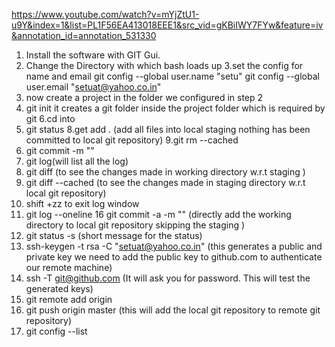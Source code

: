 https://www.youtube.com/watch?v=mYjZtU1-u9Y&index=1&list=PL1F56EA413018EEE1&src_vid=gKBiIWY7FYw&feature=iv&annotation_id=annotation_531330

1. Install the software with GIT Gui.
2. Change the Directory with which bash loads up
3.set the config for name and email 
git config --global  user.name "setu"
git config --global  user.email "setuat@yahoo.co.in"
4. now create a project in the folder we configured in step 2
5. git init <folder name>
it creates a git folder inside the project folder which is required by git
6.cd into <folder name>
7. git status 
8.get add . (add all files into local staging nothing has been committed to local git repository)
9.git rm --cached <file name>
10. git commit -m "<message>"
11. git log(will list all the log)
12. git diff 		  (to see the changes made in working directory w.r.t staging )
13. git diff --cached (to see the changes made in staging directory w.r.t local git repository)
14. shift +zz to exit log window
15. git log --oneline
16 git commit -a  -m "<message>" (directly add the working directory to local git repository skipping the staging )
17. git status -s (short message for the status)
18. ssh-keygen -t rsa -C "setuat@yahoo.co.in" (this generates a public and private key we need to add the public key to github.com to authenticate our remote machine)
19. ssh -T git@github.com (It will ask you for password. This will test the generated keys)
20. git remote add origin <ssh URL from git website> 
21. git push origin master (this will add the local git repository to remote git repository)
22. git config --list

